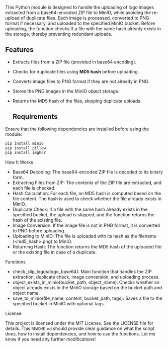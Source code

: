 This Python module is designed to handle the uploading of logo images extracted from a base64-encoded ZIP file to MinIO, while avoiding the re-upload of duplicate files. Each image is processed, converted to PNG format if necessary, and uploaded to the specified MinIO bucket. Before uploading, the function checks if a file with the same hash already exists in the storage, thereby preventing redundant uploads.

## Features
- Extracts files from a ZIP file (provided in base64 encoding).
- Checks for duplicate files using **MD5 hash** before uploading.
- Converts image files to PNG format if they are not already in PNG.
- Stores the PNG images in the MinIO object storage.
- Returns the MD5 hash of the files, skipping duplicate uploads.

  ## Requirements

Ensure that the following dependencies are installed before using the module:

```bash
pip install minio
pip install pillow
pip install imghdr
```
How It Works

 - Base64 Decoding: The base64-encoded ZIP file is decoded to its binary form.
 - Extracting Files from ZIP: The contents of the ZIP file are extracted, and each file is checked.
 - Hash Calculation: For each file, an MD5 hash is computed based on the file content. The hash is used to check whether the file already exists in MinIO.
 - Duplicate Check: If a file with the same hash already exists in the specified bucket, the upload is skipped, and the function returns the hash of the existing file.
 - Image Conversion: If the image file is not in PNG format, it is converted to PNG before uploading.
 - Uploading to MinIO: The file is uploaded with its hash as the filename (<md5_hash>.png) to MinIO.
 - Returning Hash: The function returns the MD5 hash of the uploaded file or the existing file in case of a duplicate.

Functions

 - check_slip_logos(logo_base64): Main function that handles the ZIP extraction, duplicate check, image conversion, and uploading process.
 - object_exists_in_minio(bucket_path, object_name): Checks whether an object already exists in the MinIO storage based on the bucket path and object name.
 - save_to_minio(file_name, content, bucket_path, tags): Saves a file to the specified bucket in MinIO with optional tags.

License

This project is licensed under the MIT License. See the LICENSE file for details.
This `README.md` should provide clear guidance on what the script does, how to install dependencies, and how to use the functions. Let me know if you need any further modifications!
